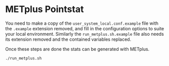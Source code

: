 # METplus Pointstat

You need to make a copy of the `user_system_local.conf.example` file with the
`.example` extension removed, and fill in the configuration options to suite
your local environment. Similarly the `run_metplus.sh.example` file also needs
its extension removed and the contained variables replaced.

Once these steps are done the stats can be generated with METplus.

```bash
./run_metplus.sh
```
